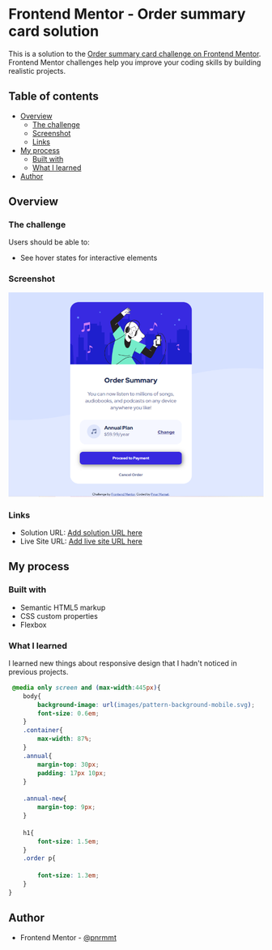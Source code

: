 # Frontend Mentor - Order summary card solution

This is a solution to the [Order summary card challenge on Frontend Mentor](https://www.frontendmentor.io/challenges/order-summary-component-QlPmajDUj). Frontend Mentor challenges help you improve your coding skills by building realistic projects. 

## Table of contents

- [Overview](#overview)
  - [The challenge](#the-challenge)
  - [Screenshot](#screenshot)
  - [Links](#links)
- [My process](#my-process)
  - [Built with](#built-with)
  - [What I learned](#what-i-learned)
- [Author](#author)

## Overview

### The challenge

Users should be able to:

- See hover states for interactive elements

### Screenshot

![](images/screen.PNG)


### Links

- Solution URL: [Add solution URL here](https://your-solution-url.com)
- Live Site URL: [Add live site URL here](https://your-live-site-url.com)

## My process

### Built with

- Semantic HTML5 markup
- CSS custom properties
- Flexbox

### What I learned
I learned new things about responsive design that I hadn't noticed in previous projects.


```css
 @media only screen and (max-width:445px){
    body{
        background-image: url(images/pattern-background-mobile.svg);
        font-size: 0.6em;
    }
    .container{
        max-width: 87%;
    }
    .annual{
        margin-top: 30px;
        padding: 17px 10px;
    }

    .annual-new{
        margin-top: 9px;
    }

    h1{
        font-size: 1.5em;
    }
    .order p{
        
        font-size: 1.3em;
    }
}

```



## Author

- Frontend Mentor - [@pnrmmt](https://www.frontendmentor.io/profile/pnrmmt)

